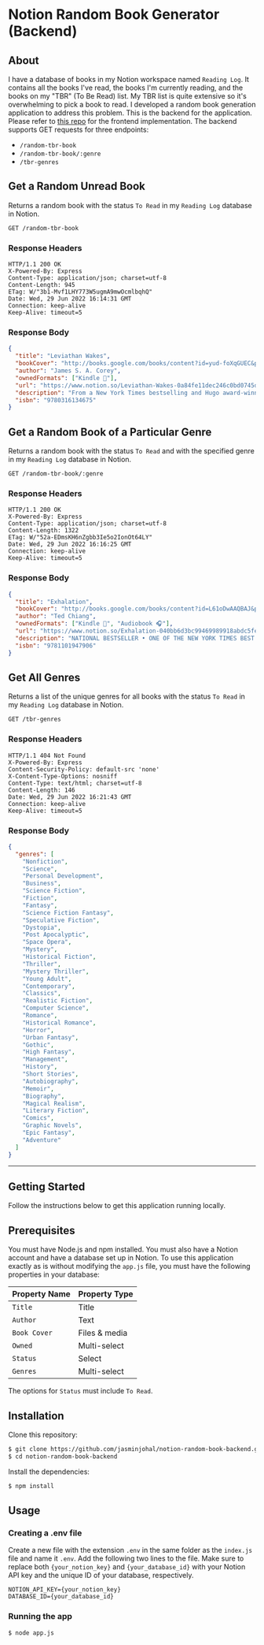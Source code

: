 # Notion Random Book Generator (Backend)

## About

I have a database of books in my Notion workspace named `Reading Log`. It contains all the books I've read, the books I'm currently reading, and the books on my "TBR" (To Be Read) list. My TBR list is quite extensive so it's overwhelming to pick a book to read. I developed a random book generation application to address this problem. This is the backend for the application. Please refer to [this repo](https://github.com/jasminjohal/notion-random-book-frontend) for the frontend implementation. The backend supports GET requests for three endpoints:

- `/random-tbr-book`
- `/random-tbr-book/:genre`
- `/tbr-genres`

## Get a Random Unread Book

Returns a random book with the status `To Read` in my `Reading Log` database in Notion.

```
GET /random-tbr-book
```

### Response Headers

```
HTTP/1.1 200 OK
X-Powered-By: Express
Content-Type: application/json; charset=utf-8
Content-Length: 945
ETag: W/"3b1-Mvf1LHY773W5ugmA9mwOcmlbqhQ"
Date: Wed, 29 Jun 2022 16:14:31 GMT
Connection: keep-alive
Keep-Alive: timeout=5
```

### Response Body

```json
{
  "title": "Leviathan Wakes",
  "bookCover": "http://books.google.com/books/content?id=yud-foXqGUEC&printsec=frontcover&img=1&zoom=1&edge=curl&source=gbs_api",
  "author": "James S. A. Corey",
  "ownedFormats": ["Kindle 📘"],
  "url": "https://www.notion.so/Leviathan-Wakes-0a84fe11dec246c0bd0745d6c713f560",
  "description": "From a New York Times bestselling and Hugo award-winning author comes a modern masterwork of science fiction, introducing a captain, his crew, and a detective as they unravel a horrifying solar system wide conspiracy that begins with a single missing girl. Now a Prime Original series. Humanity has colonized the solar system—Mars, the Moon, the Asteroid Belt and beyond—but the stars are still out of our reach. Jim Holden is XO of an ice miner making runs from the rings of Saturn to the mining stations of the Belt. When he and his crew stumble upon a derelict ship, the Scopuli, they find themselves in possession of a secret they never wanted. A secret that someone is willing to kill for—and kill on a scale unfathomable to Jim and his crew. War is brewing in the system unless he can find out who left the ship and why. Detective Miller is looking for a girl. One girl in a system of billions, but her parents have money and money talks. When the trail leads him to the Scopuli and rebel sympathizer Holden, he realizes that this girl may be the key to everything. Holden and Miller must thread the needle between the Earth government, the Outer Planet revolutionaries, and secretive corporations—and the odds are against them. But out in the Belt, the rules are different, and one small ship can change the fate of the universe. \"Interplanetary adventure the way it ought to be written.\" —George R. R. Martin The Expanse Leviathan Wakes Caliban's War Abaddon's Gate Cibola Burn Nemesis Games Babylon's Ashes Persepolis Rising Tiamat's Wrath ​Leviathan Falls Memory's Legion The Expanse Short Fiction Drive The Butcher of Anderson Station Gods of Risk The Churn The Vital Abyss Strange Dogs Auberon The Sins of Our Fathers",
  "isbn": "9780316134675"
}
```

## Get a Random Book of a Particular Genre

Returns a random book with the status `To Read` and with the specified genre in my `Reading Log` database in Notion.

```
GET /random-tbr-book/:genre
```

### Response Headers

```
HTTP/1.1 200 OK
X-Powered-By: Express
Content-Type: application/json; charset=utf-8
Content-Length: 1322
ETag: W/"52a-EDmsKH6nZgbb3Ie5o2IonOt64LY"
Date: Wed, 29 Jun 2022 16:16:25 GMT
Connection: keep-alive
Keep-Alive: timeout=5
```

### Response Body

```json
{
  "title": "Exhalation",
  "bookCover": "http://books.google.com/books/content?id=L61oDwAAQBAJ&printsec=frontcover&img=1&zoom=1&edge=curl&source=gbs_api",
  "author": "Ted Chiang",
  "ownedFormats": ["Kindle 📘", "Audiobook 🎧"],
  "url": "https://www.notion.so/Exhalation-040bb6d3bc99469989918abdc5fef52a",
  "description": "NATIONAL BESTSELLER • ONE OF THE NEW YORK TIMES BEST BOOKS OF THE YEAR • Nine stunningly original, provocative, and poignant stories—two published for the very first time—all from the mind of the incomparable author of Stories of Your Life and Others Tackling some of humanity’s oldest questions along with new quandaries only he could imagine, these stories will change the way you think, feel, and see the world. They are Ted Chiang at his best: profound, sympathetic, revelatory. Ted Chiang tackles some of humanity’s oldest questions along with new quandaries only he could imagine. In “The Merchant and the Alchemist’s Gate,” a portal through time forces a fabric seller in ancient Baghdad to grapple with past mistakes and second chances. In “Exhalation,” an alien scientist makes a shocking discovery with ramifications that are literally universal. In “Anxiety Is the Dizziness of Freedom,” the ability to glimpse into alternate universes necessitates a radically new examination of the concepts of choice and free will.",
  "isbn": "9781101947906"
}
```

## Get All Genres

Returns a list of the unique genres for all books with the status `To Read` in my `Reading Log` database in Notion.

```
GET /tbr-genres
```

### Response Headers

```
HTTP/1.1 404 Not Found
X-Powered-By: Express
Content-Security-Policy: default-src 'none'
X-Content-Type-Options: nosniff
Content-Type: text/html; charset=utf-8
Content-Length: 146
Date: Wed, 29 Jun 2022 16:21:43 GMT
Connection: keep-alive
Keep-Alive: timeout=5
```

### Response Body

```json
{
  "genres": [
    "Nonfiction",
    "Science",
    "Personal Development",
    "Business",
    "Science Fiction",
    "Fiction",
    "Fantasy",
    "Science Fiction Fantasy",
    "Speculative Fiction",
    "Dystopia",
    "Post Apocalyptic",
    "Space Opera",
    "Mystery",
    "Historical Fiction",
    "Thriller",
    "Mystery Thriller",
    "Young Adult",
    "Contemporary",
    "Classics",
    "Realistic Fiction",
    "Computer Science",
    "Romance",
    "Historical Romance",
    "Horror",
    "Urban Fantasy",
    "Gothic",
    "High Fantasy",
    "Management",
    "History",
    "Short Stories",
    "Autobiography",
    "Memoir",
    "Biography",
    "Magical Realism",
    "Literary Fiction",
    "Comics",
    "Graphic Novels",
    "Epic Fantasy",
    "Adventure"
  ]
}
```

---

## Getting Started

Follow the instructions below to get this application running locally.

## Prerequisites

You must have Node.js and npm installed. You must also have a Notion account and have a database set up in Notion. To use this application exactly as is without modifying the `app.js` file, you must have the following properties in your database:

| Property Name | Property Type |
| ------------- | ------------- |
| `Title`       | Title         |
| `Author`      | Text          |
| `Book Cover`  | Files & media |
| `Owned`       | Multi-select  |
| `Status`      | Select        |
| `Genres`      | Multi-select  |

The options for `Status` must include `To Read`.

## Installation

Clone this repository:

```sh
$ git clone https://github.com/jasminjohal/notion-random-book-backend.git
$ cd notion-random-book-backend
```

Install the dependencies:

```sh
$ npm install
```

## Usage

### Creating a .env file

Create a new file with the extension `.env` in the same folder as the `index.js` file and name it `.env`.
Add the following two lines to the file. Make sure to replace both `{your_notion_key}` and `{your_database_id}` with your Notion API key and the unique ID of your database, respectively.

```
NOTION_API_KEY={your_notion_key}
DATABASE_ID={your_database_id}
```

### Running the app

```sh
$ node app.js
```
